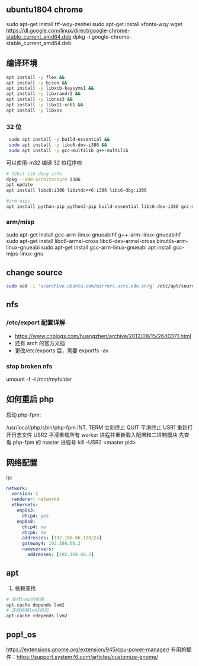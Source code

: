 ## ubuntu1804 chrome

sudo apt-get install ttf-wqy-zenhei
sudo apt-get install xfonts-wqy
wget https://dl.google.com/linux/direct/google-chrome-stable_current_amd64.deb
dpkg -i google-chrome-stable_current_amd64.deb

## 编译环境

```sh
apt install -y flex &&
apt install -y bison &&
apt install -y libxcb-keysyms1 &&
apt install -y libxrandr2 &&
apt install -y libnss3 &&
apt install -y libx11-xcb1 &&
apt install -y libxss
```

### 32 位

```sh
 sudo apt install -y build-essential &&
 sudo apt install -y libc6-dev-i386 &&
 sudo apt install -y gcc-multilib g++-multilib
```

可以使用-m32 编译 32 位程序啦

```sh
# 32bit lib dbug info
dpkg --add-architecture i386
apt update
apt install libc6:i386 libstdc++6:i386 libc6-dbg:i386
```

```sh
#arm mips
apt install python-pip python3-pip build-essential libc6-dev-i386 gcc-multilib g++-multilib gcc-arm-linux-gnueabihf g++-arm-linux-gnueabihf libc6-armel-cross libc6-dev-armel-cross binutils-arm-linux-gnueabi gcc-arm-linux-gnueabi g++-arm-linux-gnueabilibncurses5-dev gcc-mips-linux-gnu
```

### arm/misp

sudo apt-get install gcc-arm-linux-gnueabihf g++-arm-linux-gnueabihf
sudo apt-get install libc6-armel-cross libc6-dev-armel-cross binutils-arm-linux-gnueabi
sudo apt-get install gcc-arm-linux-gnueabi
apt install gcc-mips-linux-gnu

## change source

```sh
sudo sed -i 's/archive.ubuntu.com/mirrors.ustc.edu.cn/g' /etc/apt/sources.list
```

## nfs

### /etc/export 配置详解

- https://www.cnblogs.com/huangzhen/archive/2012/08/15/2640371.html
- 还有 arch 的官方文档
- 更改/etc/exports 后，需要 exportfs -av

### stop broken nfs

umount -f -l /mnt/myfolder

## 如何重启 php

启动 php-fpm:

/usr/local/php/sbin/php-fpm
INT, TERM 立刻终止
QUIT 平滑终止
USR1 重新打开日志文件
USR2 平滑重载所有 worker 进程并重新载入配置和二进制模块
先查看 php-fpm 的 master 进程号
kill -USR2 \<master pid\>

## 网络配置

ip:

```yaml
network:
  version: 2
  renderer: networkd
  ethernets:
    enp0s3:
      dhcp4: yes
    enp0s8:
      dhcp4: no
      dhcp6: no
      addresses: [192.168.66.128/24]
      gateway4: 192.168.66.2
      nameservers:
        addresses: [192.168.66.2]
```

## apt
1. 依赖查找
```sh
# 查找lvm2的依赖
apt-cache depends lvm2
# 查找依赖lvm2的包
apt-cache rdepends lvm2
```
## pop!_os
https://extensions.gnome.org/extension/945/cpu-power-manager/
有用的插件：https://support.system76.com/articles/customize-gnome/